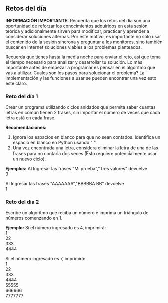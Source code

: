 ## Retos del día

<b>INFORMACIÓN IMPORTANTE:</b> Recuerda que los retos del día son una oportunidad de reforzar los conocimientos adquiridos en esta sesión teórica y adicionalmente sirven para modificar, practicar y aprender a considerar soluciones alternas. Por este motivo, es importante no sólo usar el contenido de la sesión síncrona y preguntar a los monitores, sino también buscar en Internet soluciones viables a los problemas planteados. 

Recuerda que tienes hasta la media noche para enviar el reto, así que toma el tiempo necesario para analizar y desarrollar tu solución. Lo más importante antes de empezar a programar es pensar en el algoritmo que vas a utilizar. Cuales son los pasos para solucionar el problema? La implementación y las funciones a usar se pueden encontrar una vez esto este claro.


### Reto del día 1
Crear un programa utilizando ciclos anidados que permita saber cuantas letras en común tienen 2 frases, sin importar el número de veces que cada letra está en cada frase. 

**Recomendaciones:**
1. Ignora los espacios en blanco para que no sean contados. Identifica un espacio en blanco en Python usando " ".
2. Una vez encontrada una letra, considera eliminar la letra de una de las frases para no contarla dos veces (Esto requiere potencialmente usar un nuevo ciclo).

**Ejemplos:** Al Ingresar las frases 
"Mi prueba","Tres valores" devuelve <br/>
3

Al Ingresar las frases "AAAAAAA","BBBBBA BB" devuelve<br/>
1

### Reto del día 2
Escribe un algoritmo que reciba un número e imprima un triángulo de números comenzando en 1. 

**Ejemplo:**
Si el número ingresado es 4, imprimirá:<br/>
1<br/>
22<br/>
333<br/>
4444<br/>

Si el número ingresado es 7, imprimirá:<br/>
1<br/>
22<br/>
333<br/>
4444<br/>
55555<br/>
666666<br/>
7777777 <br/>